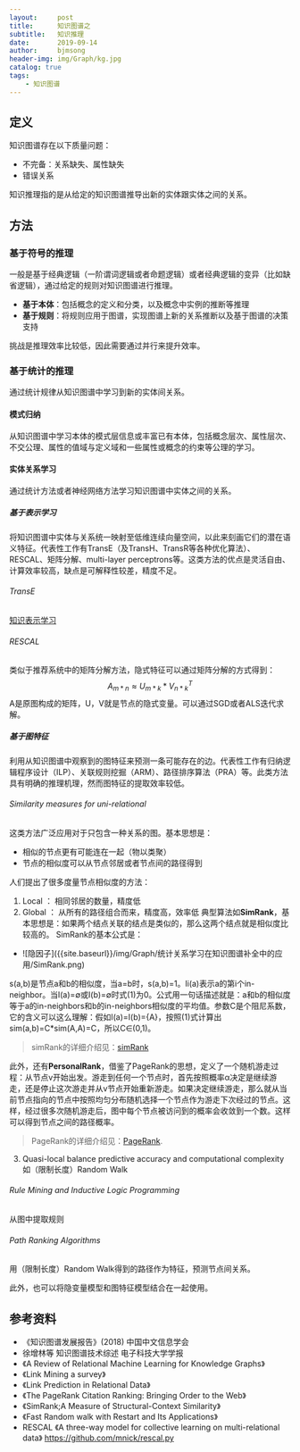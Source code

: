 ```yaml
---
layout:     post
title:      知识图谱之
subtitle:   知识推理
date:       2019-09-14
author:     bjmsong
header-img: img/Graph/kg.jpg
catalog: true
tags:
    - 知识图谱
---
```


## 定义

知识图谱存在以下质量问题：

- 不完备：关系缺失、属性缺失
- 错误关系

知识推理指的是从给定的知识图谱推导出新的实体跟实体之间的关系。

## 方法
### 基于符号的推理
一般是基于经典逻辑（一阶谓词逻辑或者命题逻辑）或者经典逻辑的变异（比如缺省逻辑），通过给定的规则对知识图谱进行推理。
- **基于本体**：包括概念的定义和分类，以及概念中实例的推断等推理
- **基于规则**：将规则应用于图谱，实现图谱上新的关系推断以及基于图谱的决策支持

挑战是推理效率比较低，因此需要通过并行来提升效率。

### 基于统计的推理
通过统计规律从知识图谱中学习到新的实体间关系。
#### 模式归纳
从知识图谱中学习本体的模式层信息或丰富已有本体，包括概念层次、属性层次、不交公理、属性的值域与定义域和一些属性或概念的约束等公理的学习。
#### 实体关系学习
通过统计方法或者神经网络方法学习知识图谱中实体之间的关系。

##### 基于表示学习
将知识图谱中实体与关系统一映射至低维连续向量空间，以此来刻画它们的潜在语义特征。代表性工作有TransE（及TransH、TransR等各种优化算法）、RESCAL、矩阵分解、multi-layer perceptrons等。这类方法的优点是灵活自由、计算效率较高，缺点是可解释性较差，精度不足。
###### TransE
[知识表示学习](https://bjmsong.github.io/2019/09/13/%E7%9F%A5%E8%AF%86%E5%9B%BE%E8%B0%B1%E4%B9%8B%E4%BA%8C%E7%9F%A5%E8%AF%86%E8%A1%A8%E7%A4%BA%E5%AD%A6%E4%B9%A0/)
###### RESCAL
类似于推荐系统中的矩阵分解方法，隐式特征可以通过矩阵分解的方式得到：
$$A_{m*n} \approx U_{m*k} * V_{n*k}^T$$
A是原图构成的矩阵，U，V就是节点的隐式变量。可以通过SGD或者ALS迭代求解。

##### 基于图特征
利用从知识图谱中观察到的图特征来预测一条可能存在的边。代表性工作有归纳逻辑程序设计（ILP）、关联规则挖掘（ARM）、路径排序算法（PRA）等。此类方法具有明确的推理机理，然而图特征的提取效率较低。
###### Similarity measures for uni-relational 
这类方法广泛应用对于只包含一种关系的图。基本思想是：
- 相似的节点更有可能连在一起（物以类聚）
- 节点的相似度可以从节点邻居或者节点间的路径得到

人们提出了很多度量节点相似度的方法：
1. Local ： 相同邻居的数量，精度低
2. Global ： 从所有的路径组合而来，精度高，效率低
典型算法如**SimRank**，基本思想是：如果两个结点关联的结点是类似的，那么这两个结点就是相似度比较高的。
SimRank的基本公式是：

<ul> 
<li markdown="1"> 
![隐因子]({{site.baseurl}}/img/Graph/统计关系学习在知识图谱补全中的应用/SimRank.png) 
</li> 
</ul> 

s(a,b)是节点a和b的相似度，当a=b时，s(a,b)=1。Ii(a)表示a的第i个in-neighbor。当I(a)=∅或I(b)=∅时式(1)为0。公式用一句话描述就是：a和b的相似度等于a的in-neighbors和b的in-neighbors相似度的平均值。参数C是个阻尼系数，它的含义可以这么理解：假如I(a)=I(b)={A}，按照(1)式计算出sim(a,b)=C*sim(A,A)=C，所以C∈(0,1)。

>simRank的详细介绍见：[simRank](https://bjmsong.github.io/2019/09/04/SimRank/)

此外，还有**PersonalRank**，借鉴了PageRank的思想，定义了一个随机游走过程：从节点v开始出发。游走到任何一个节点时，首先按照概率α决定是继续游走，还是停止这次游走并从v节点开始重新游走。如果决定继续游走，那么就从当前节点指向的节点中按照均匀分布随机选择一个节点作为游走下次经过的节点。这样，经过很多次随机游走后，图中每个节点被访问到的概率会收敛到一个数。这样可以得到节点之间的路径概率。

>PageRank的详细介绍见：[PageRank](https://bjmsong.github.io/2019/09/04/PageRank/ "With a Title"). 

3. Quasi-local
balance predictive accuracy and computational complexity
如（限制长度）Random Walk

###### Rule Mining and Inductive Logic Programming
从图中提取规则

###### Path Ranking Algorithms
用（限制长度）Random Walk得到的路径作为特征，预测节点间关系。

此外，也可以将隐变量模型和图特征模型结合在一起使用。


## 参考资料
- 《知识图谱发展报告》(2018) 中国中文信息学会
- 徐增林等 知识图谱技术综述 电子科技大学学报
- 《A Review of Relational Machine Learning for Knowledge Graphs》
- 《Link Mining a survey》
- 《Link Prediction in Relational Data》
- 《The PageRank Citation Ranking: Bringing Order to the Web》
- 《SimRank;A Measure of Structural-Context Similarity》
- 《Fast Random walk with Restart and Its Applications》
- RESCAL
《A three-way model for collective learning on multi-relational data》
https://github.com/mnick/rescal.py

